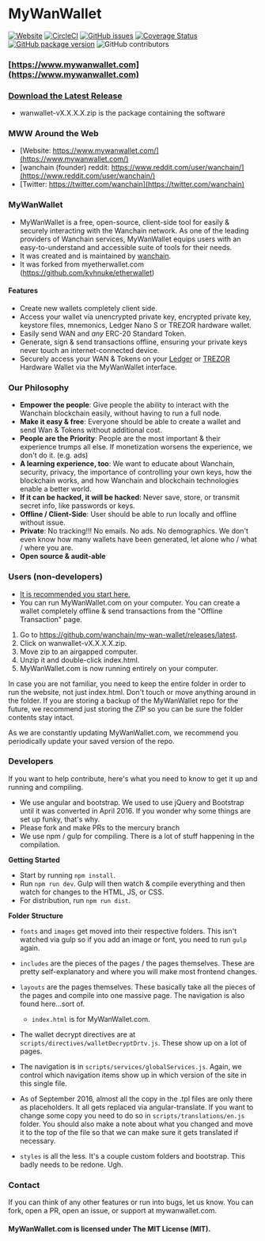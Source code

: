 # MyWanWallet

[![Website](https://img.shields.io/website-up-down-green-red/http/mywanwallet.com.svg?label=myWanWallet.com\&style=flat-square)](http://www.mywanwallet.com/)
[![CircleCI][circle-image]][circle-url]
[![GitHub issues](https://img.shields.io/github/issues-raw/wanchain/my-wan-wallet.svg?style=flat-square)](https://github.com/wanchain/my-wan-wallet/issues)
[![Coverage Status][coveralls-image]][coveralls-url]
[![GitHub package version](https://img.shields.io/github/package-json/v/wanchain/my-wan-wallet.svg?style=flat-square)](https://github.com/wanchain/my-wan-wallet/blob/main/package.json)
![GitHub contributors](https://img.shields.io/github/contributors/wanchain/my-wan-wallet.svg?style=flat-square) 

### [https://www.mywanwallet.com](https://www.mywanwallet.com)

### [Download the Latest Release](https://github.com/wanchain/my-wan-wallet/releases/latest)

- wanwallet-vX.X.X.X.zip is the  package containing the software


### MWW Around the Web

- [Website: https://www.mywanwallet.com/](https://www.mywanwallet.com/)
- [wanchain (founder) reddit: https://www.reddit.com/user/wanchain/](https://www.reddit.com/user/wanchain/)
- [Twitter: https://twitter.com/wanchain](https://twitter.com/wanchain)


### MyWanWallet

- MyWanWallet is a free, open-source, client-side tool for easily & securely interacting with the Wanchain network. As one of the leading providers of Wanchain services, MyWanWallet equips users with an easy-to-understand and accessible suite of tools for their needs.
- It was created and is maintained by [wanchain](https://github.com/wanchain).
- It was forked from myetherwallet.com (https://github.com/kvhnuke/etherwallet)

#### Features

- Create new wallets completely client side.
- Access your wallet via unencrypted private key, encrypted private key, keystore files, mnemonics, Ledger Nano S or TREZOR hardware wallet.
- Easily send WAN and *any* ERC-20 Standard Token.
- Generate, sign & send transactions offline, ensuring your private keys never touch an internet-connected device.
- Securely access your WAN & Tokens on your [Ledger](https://www.ledger.com?r=651b52292b63) or [TREZOR](https://shop.trezor.io?a=mywanwallet.com) Hardware Wallet via the MyWanWallet interface.

### Our Philosophy

 - **Empower the people**: Give people the ability to interact with the Wanchain blockchain easily, without having to run a full node.
 - **Make it easy & free**: Everyone should be able to create a wallet and send Wan & Tokens without additional cost.
 - **People are the Priority**: People are the most important & their experience trumps all else. If monetization worsens the experience, we don't do it. (e.g. ads)
 - **A learning experience, too**: We want to educate about Wanchain, security, privacy, the importance of controlling your own keys, how the blockchain works, and how Wanchain and blockchain technologies enable a better world.
 - **If it can be hacked, it will be hacked**: Never save, store, or transmit secret info, like passwords or keys.
 - **Offline / Client-Side**: User should be able to run locally and offline without issue.
 - **Private**: No tracking!!! No emails. No ads. No demographics. We don't even know how many wallets have been generated, let alone who / what / where you are.
 - **Open source & audit-able**


### Users (non-developers)

- [It is recommended you start here.](https://myetherwallet.github.io/knowledge-base/getting-started/getting-started-new.html)
- You can run MyWanWallet.com on your computer. You can create a wallet completely offline & send transactions from the "Offline Transaction" page.

1. Go to https://github.com/wanchain/my-wan-wallet/releases/latest.
2. Click on wanwallet-vX.X.X.X.zip.
3. Move zip to an airgapped computer.
4. Unzip it and double-click index.html.
5. MyWanWallet.com is now running entirely on your computer.

In case you are not familiar, you need to keep the entire folder in order to run the website, not just index.html. Don't touch or move anything around in the folder. If you are storing a backup of the MyWanWallet repo for the future, we recommend just storing the ZIP so you can be sure the folder contents stay intact.

As we are constantly updating MyWanWallet.com, we recommend you periodically update your saved version of the repo.


### Developers

If you want to help contribute, here's what you need to know to get it up and running and compiling.

- We use angular and bootstrap. We used to use jQuery and Bootstrap until it was converted in April 2016. If you wonder why some things are set up funky, that's why.
- Please fork and make PRs to the mercury branch
- We use npm / gulp for compiling. There is a lot of stuff happening in the compilation.

**Getting Started**

- Start by running `npm install`.
- Run `npm run dev`. Gulp will then watch & compile everything and then watch for changes to the HTML, JS, or CSS.
- For distribution, run `npm run dist`.

**Folder Structure**
- `fonts` and `images` get moved into their respective folders. This isn't watched via gulp so if you add an image or font, you need to run `gulp` again.
- `includes` are the pieces of the pages / the pages themselves. These are pretty self-explanatory and where you will make most frontend changes.
- `layouts` are the pages themselves. These basically take all the pieces of the pages and compile into one massive page. The navigation is also found here...sort of.
    * `index.html` is for MyWanWallet.com.

- The wallet decrypt directives are at `scripts/directives/walletDecryptDrtv.js`. These show up on a lot of pages.
- The navigation is in `scripts/services/globalServices.js`. Again, we control which navigation items show up in which version of the site in this single file.
- As of September 2016, almost all the copy in the .tpl files are only there as placeholders. It all gets replaced via angular-translate. If you want to change some copy you need to do so in `scripts/translations/en.js` folder. You should also make a note about what you changed and move it to the top of the file so that we can make sure it gets translated if necessary.
- `styles` is all the less. It's a couple custom folders and bootstrap. This badly needs to be redone. Ugh.


### Contact
If you can think of any other features or run into bugs, let us know. You can fork, open a PR, open an issue, or support at mywanwallet.com.

#### MyWanWallet.com is licensed under The MIT License (MIT).

[circle-image]: https://img.shields.io/circleci/build/github/wanchain/my-wan-wallet.svg?style=flat-square
[circle-url]: https://circleci.com/gh/wanchain/my-wan-wallet
[coveralls-image]: https://coveralls.io/repos/github/wanchain/my-wan-wallet/badge.svg
[coveralls-url]: https://coveralls.io/github/wanchain/my-wan-wallet
